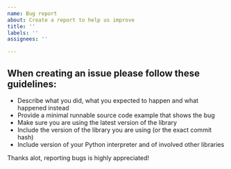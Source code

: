 ```yaml
---
name: Bug report
about: Create a report to help us improve
title: ''
labels: ''
assignees: ''

---
```


## When creating an issue please follow these guidelines:

* Describe what you did, what you expected to happen and what happened instead
* Provide a minimal runnable source code example that shows the bug
* Make sure you are using the latest version of the library
* Include the version of the library you are using (or the exact commit hash)
* Include version of your Python interpreter and of involved other libraries

Thanks alot, reporting bugs is highly appreciated!
